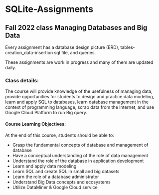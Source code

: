 # SQLite-Assignments
 
## Fall 2022 class Managing Databases and Big Data

Every assignment has a database design picture (ERD), tables-creation_data-insertion sql file, and queries. 

These assignments are work in progress and many of them are updated daily. 




### Class details:

The course will provide knowledge of the usefulness of managing data, provide opportunities for students to design and practice data modeling, learn and apply SQL to databases, learn database management in the context of programming language, scrap data from the Internet, and use Google Cloud Platform to run Big query.


#### Course Learning Objectives:

At the end of this course, students should be able to:

- Grasp the fundamental concepts of database and management of database
- Have a conceptual understanding of the role of data management
- Understand the role of the database in application development
- Learn and apply data modeling
- Learn SQL and create SQL in small and big datasets
- Learn the role of a database administrator
- Understand Big Data concepts and ecosystems
- Utilize DataMiner & Google Cloud service